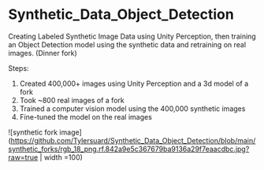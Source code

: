 # Synthetic_Data_Object_Detection
Creating Labeled Synthetic Image Data using Unity Perception, then training an Object Detection model using the synthetic data and retraining on real images. (Dinner fork)

Steps:
1. Created 400,000+ images using Unity Perception and a 3d model of a fork
2. Took ~800 real images of a fork
3. Trained a computer vision model using the 400,000 synthetic images
4. Fine-tuned the model on the real images

![synthetic fork image](https://github.com/Tylersuard/Synthetic_Data_Object_Detection/blob/main/synthetic_forks/rgb_18_png.rf.842a9e5c367679ba9136a29f7eaacdbc.jpg?raw=true | width =100)
